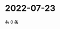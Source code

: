 # 2022-07-23

共 0 条

<!-- BEGIN WEIBO -->
<!-- 最后更新时间 Sat Jul 23 2022 16:21:01 GMT+0800 (China Standard Time) -->

<!-- END WEIBO -->
